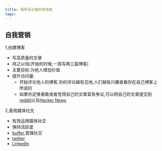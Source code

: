 ```yaml
---
title: 程序员必备的软技能
tags:
---
```

## 自我营销
1,创建博客
- 写高质量的文章
- 持之以恒(开始的时候,一周写两三篇博客)
- 主要目标:为他人增加价值
- 提升访问量:
   - 开始评论他人的博客,你的评论越有见地,人们越有兴趣查看你在自己博客上所说的
   - 如果你足够勇敢或者觉得自己的文章富有争议,可以把自己的文章提交到[reddit](https://www.reddit.com/)以及[Hacker News](https://news.ycombinator.com/)

2,善用媒体社交
- 有效运用媒体社交
- 保持活跃度
- [buffer](http://simpleprogrammer.com/SS-buffer),管理社交
- [twitter](https://twitter.com/)
- [LinkedIn](https://www.linkedin.com/in/%E4%BA%9A%E6%98%9F-%E7%8E%8B-469900151/detail/background-image/)
